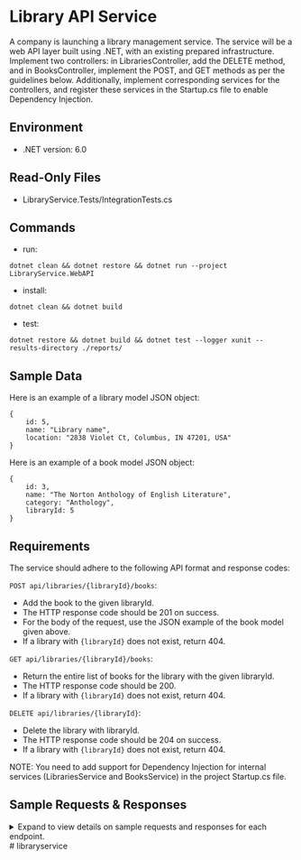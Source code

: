 # Library API Service
A company is launching a library management service. The service will be a web API layer built using .NET, with an existing prepared infrastructure. Implement two controllers: in LibrariesController, add the DELETE method, and in BooksController, implement the POST, and GET methods as per the guidelines below. Additionally, implement corresponding services for the controllers, and register these services in the Startup.cs file to enable Dependency Injection.

## Environment
- .NET version: 6.0

## Read-Only Files
- LibraryService.Tests/IntegrationTests.cs

## Commands
- run:  
```
dotnet clean && dotnet restore && dotnet run --project LibraryService.WebAPI
```
- install:  
```
dotnet clean && dotnet build
```
- test: 
```
dotnet restore && dotnet build && dotnet test --logger xunit --results-directory ./reports/
```

## Sample Data
Here is an example of a library model JSON object:

```
{
    id: 5,
    name: "Library name",
    location: "2838 Violet Ct, Columbus, IN 47201, USA"
}  
```

Here is an example of a book model JSON object:

```
{
    id: 3,
    name: "The Norton Anthology of English Literature",
    category: "Anthology",
    libraryId: 5
}  
```

## Requirements

The service should adhere to the following API format and response codes:

`POST api/libraries/{libraryId}/books`:
  - Add the book to the given libraryId. 
  - The HTTP response code should be 201 on success.
  - For the body of the request, use the JSON example of the book model given above.
  - If a library with `{libraryId}` does not exist, return 404.

`GET api/libraries/{libraryId}/books`:
  - Return the entire list of books for the library with the given libraryId.
  - The HTTP response code should be 200.
  - If a library with `{libraryId}` does not exist, return 404.
 
 `DELETE api/libraries/{libraryId}`:
  - Delete the library with libraryId. 
  - The HTTP response code should be 204 on success.
  - If a library with `{libraryId}` does not exist, return 404.
 
NOTE: You need to add support for Dependency Injection for internal services (LibrariesService and BooksService) in the project Startup.cs file.

## Sample Requests & Responses
<details><summary>Expand to view details on sample requests and responses for each endpoint.</summary>

`POST api/libraries/5/books`

Example request:

```
{
    id: 3,
    name: "The Norton Anthology of English Literature",
    category: "Anthology"
}
```
The response code will be 201, and this book will be added to the library with ID 5.

`GET api/libraries/5/books`

Example response:

The response code is 200, and when converted to JSON, the response body (assuming that the below objects are all objects in the collection) is as follows:

```
[{
    id: 3,
    name: "The Norton Anthology of English Literature",
    category: "Anthology",
    libraryId: 5
} {
    id: 10,
    name: "Inception",
    category: "Thriller",
    libraryId: 5
}]
```

`DELETE api/libraries/10`

Example response:

Assuming that the library with ID 10 exists, the response code is 204 and there are no particular requirements for the response body. This causes the library with ID 10 to be removed from the collection. When a library with ID 10 does not exist, the response code is 404 and there are no particular requirements for the response body.

</details>
#   l i b r a r y s e r v i c e  
 